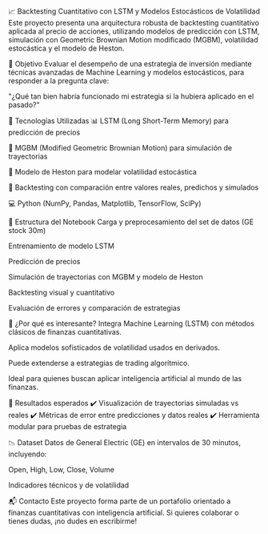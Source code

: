 📈 Backtesting Cuantitativo con LSTM y Modelos Estocásticos de Volatilidad
Este proyecto presenta una arquitectura robusta de backtesting cuantitativo aplicada al precio de acciones, utilizando modelos de predicción con LSTM, simulación con Geometric Brownian Motion modificado (MGBM), volatilidad estocástica y el modelo de Heston.

🚀 Objetivo
Evaluar el desempeño de una estrategia de inversión mediante técnicas avanzadas de Machine Learning y modelos estocásticos, para responder a la pregunta clave:

"¿Qué tan bien habría funcionado mi estrategia si la hubiera aplicado en el pasado?"

🧠 Tecnologías Utilizadas
📊 LSTM (Long Short-Term Memory) para predicción de precios

🔁 MGBM (Modified Geometric Brownian Motion) para simulación de trayectorias

🔄 Modelo de Heston para modelar volatilidad estocástica

🧮 Backtesting con comparación entre valores reales, predichos y simulados

💻 Python (NumPy, Pandas, Matplotlib, TensorFlow, SciPy)

📂 Estructura del Notebook
Carga y preprocesamiento del set de datos (GE stock 30m)

Entrenamiento de modelo LSTM

Predicción de precios

Simulación de trayectorias con MGBM y modelo de Heston

Backtesting visual y cuantitativo

Evaluación de errores y comparación de estrategias

📌 ¿Por qué es interesante?
Integra Machine Learning (LSTM) con métodos clásicos de finanzas cuantitativas.

Aplica modelos sofisticados de volatilidad usados en derivados.

Puede extenderse a estrategias de trading algorítmico.

Ideal para quienes buscan aplicar inteligencia artificial al mundo de las finanzas.

🧪 Resultados esperados
✔️ Visualización de trayectorias simuladas vs reales
✔️ Métricas de error entre predicciones y datos reales
✔️ Herramienta modular para pruebas de estrategia

📉 Dataset
Datos de General Electric (GE) en intervalos de 30 minutos, incluyendo:

Open, High, Low, Close, Volume

Indicadores técnicos y de volatilidad

📬 Contacto
Este proyecto forma parte de un portafolio orientado a finanzas cuantitativas con inteligencia artificial.
Si quieres colaborar o tienes dudas, ¡no dudes en escribirme!
